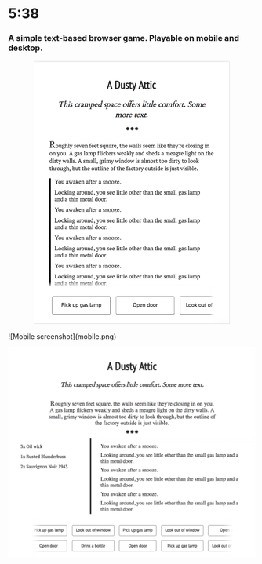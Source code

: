 # 5:38

### A simple text-based browser game. Playable on mobile and desktop.

<p align="center">
  <img src="mobile.png" width="400">
</p>
![Mobile screenshot](mobile.png)

![Desktop screenshot](desktop.png)
